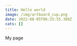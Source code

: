 ```yaml
---
title: Hello world
image: /img/artboard_cup.png
date: 2022-08-05T06:25:55.388Z
cats: []
---
```

My page

